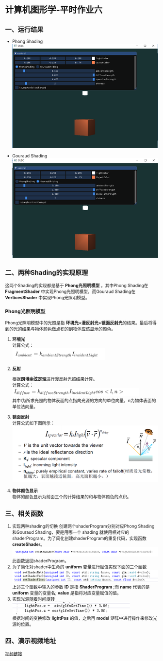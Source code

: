# 计算机图形学-平时作业六

## 一、运行结果
- Phong Shading
![](images/result1.png)

- Gouraud Shading
![](images/result2.png)

## 二、两种Shading的实现原理
这两个Shading的实现都是基于 **Phong光照明模型** 。其中Phong Shading在 **FragmentShader** 中实现Phong光照明模型，而Gouraud Shading在 **VerticesShader** 中实现Phong光照明模型。
### Phong光照明模型
Phong光照明模型中的光照是指 **环境光+漫反射光+镜面反射光**的结果。最后将得到的光的结果与物体颜色做点积的到物体应该显示的颜色。  
1. **环境光**  
   计算公式：   
      ![](images/ambient.png)

2. **反射**  

   根据**朗博余弦定理**进行漫反射光照结果计算。    
   计算公式：  
      ![](images/diffuse.png)  
   其中l为所求光照的物体表面的点指向光源的方向的单位向量，n为物体表面的单位法向量。   

3. **镜面反射**   
  计算公式如下图所示：  
  ![](images/specular.png)

4. **物体颜色显示**   
  物体的颜色显示为前面三个的计算结果的和与物体颜色的点积。

## 三、相关函数
1. 实现两种shading的切换
  创建两个shaderProgram分别对应Phong Shading和Gouraud Shading，要是用哪一个 shading 就使用相对应的shaderProgram。为了简化创建shaderProgram的重复代码，实现函数**createShader**。    
  ![](images/createShader.png)  
  此函数返回shaderProgram。
2. 为了简化对shader中生命的 **uniform** 变量进行赋值实现下面的三个函数  
  ![](images/uniform.png)  
  上述三个函数中输入的参数 **ID** 是指 **ShaderProgram** ;而 **name** 代表的是 **uniform** 变量的变量名; **value** 是指将对应变量赋值的值。
3. 实现光源随着时间旋转  
  ![](images/lightPos.png)  
  根据时间的变换修改 **lightPos** 的值，之后再 **model** 矩阵中进行操作来修改光源的位置。

## 四、演示视频地址
[视频链接](www.bilibili.com/video/av51761408/)

